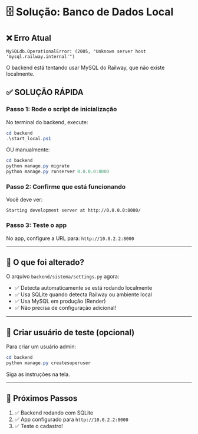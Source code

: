 # 🗄️ Solução: Banco de Dados Local

## ❌ Erro Atual

```
MySQLdb.OperationalError: (2005, "Unknown server host 'mysql.railway.internal'")
```

O backend está tentando usar MySQL do Railway, que não existe localmente.

## ✅ SOLUÇÃO RÁPIDA

### Passo 1: Rode o script de inicialização

No terminal do backend, execute:

```powershell
cd backend
.\start_local.ps1
```

OU manualmente:

```powershell
cd backend
python manage.py migrate
python manage.py runserver 0.0.0.0:8000
```

### Passo 2: Confirme que está funcionando

Você deve ver:
```
Starting development server at http://0.0.0.0:8000/
```

### Passo 3: Teste o app

No app, configure a URL para: `http://10.0.2.2:8000`

---

## 🔧 O que foi alterado?

O arquivo `backend/sistema/settings.py` agora:
- ✅ Detecta automaticamente se está rodando localmente
- ✅ Usa SQLite quando detecta Railway ou ambiente local
- ✅ Usa MySQL em produção (Render)
- ✅ Não precisa de configuração adicional!

---

## 📝 Criar usuário de teste (opcional)

Para criar um usuário admin:

```powershell
cd backend
python manage.py createsuperuser
```

Siga as instruções na tela.

---

## 🎯 Próximos Passos

1. ✅ Backend rodando com SQLite
2. ✅ App configurado para `http://10.0.2.2:8000`
3. ✅ Teste o cadastro!

